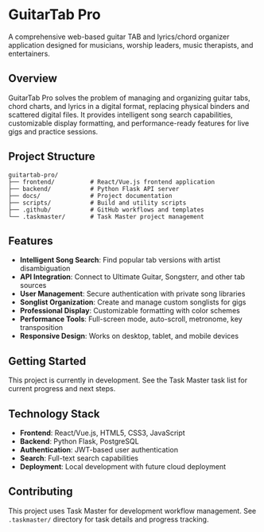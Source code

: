 # GuitarTab Pro

A comprehensive web-based guitar TAB and lyrics/chord organizer application designed for musicians, worship leaders, music therapists, and entertainers.

## Overview

GuitarTab Pro solves the problem of managing and organizing guitar tabs, chord charts, and lyrics in a digital format, replacing physical binders and scattered digital files. It provides intelligent song search capabilities, customizable display formatting, and performance-ready features for live gigs and practice sessions.

## Project Structure

```
guitartab-pro/
├── frontend/          # React/Vue.js frontend application
├── backend/           # Python Flask API server
├── docs/              # Project documentation
├── scripts/           # Build and utility scripts
├── .github/           # GitHub workflows and templates
└── .taskmaster/       # Task Master project management
```

## Features

- **Intelligent Song Search**: Find popular tab versions with artist disambiguation
- **API Integration**: Connect to Ultimate Guitar, Songsterr, and other tab sources
- **User Management**: Secure authentication with private song libraries
- **Songlist Organization**: Create and manage custom songlists for gigs
- **Professional Display**: Customizable formatting with color schemes
- **Performance Tools**: Full-screen mode, auto-scroll, metronome, key transposition
- **Responsive Design**: Works on desktop, tablet, and mobile devices

## Getting Started

This project is currently in development. See the Task Master task list for current progress and next steps.

## Technology Stack

- **Frontend**: React/Vue.js, HTML5, CSS3, JavaScript
- **Backend**: Python Flask, PostgreSQL
- **Authentication**: JWT-based user authentication
- **Search**: Full-text search capabilities
- **Deployment**: Local development with future cloud deployment

## Contributing

This project uses Task Master for development workflow management. See `.taskmaster/` directory for task details and progress tracking.
